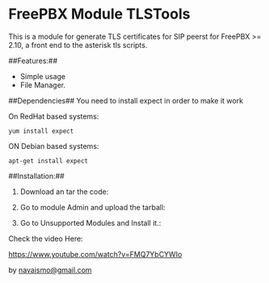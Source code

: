 FreePBX Module TLSTools
==============

This is a module for generate TLS certificates for SIP peerst for FreePBX >= 2.10, a front end to the asterisk tls scripts.

##Features:##

* Simple usage
* File Manager.


##Dependencies##
You need to install expect in order to make it work

On RedHat based systems:

`yum install expect`

ON Debian based systems:

`apt-get install expect`

##Installation:##

1. Download an tar the code:

2. Go to module Admin and upload the tarball:

3. Go to Unsupported Modules and Install it.:

Check the video Here:

https://www.youtube.com/watch?v=FMQ7YbCYWIo

by navaismo@gmail.com
